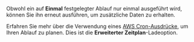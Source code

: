 Obwohl ein auf **Einmal** festgelegter Ablauf nur einmal ausgeführt wird, können Sie ihn erneut ausführen, um zusätzliche Daten zu erhalten.

Erfahren Sie mehr über die Verwendung eines [AWS Cron-Ausdrücke](https://docs.aws.amazon.com/AmazonCloudWatch/latest/events/ScheduledEvents.html#CronExpressions), um Ihren Ablauf zu planen. Dies ist die **Erweiterter Zeitplan**-Ladeoption.
